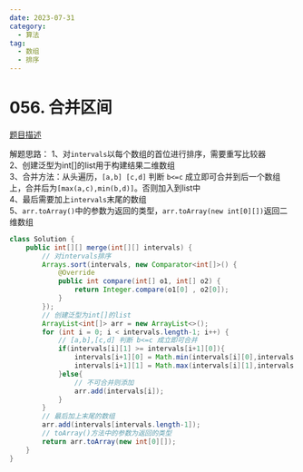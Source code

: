 ```yaml
---
date: 2023-07-31
category: 
  - 算法
tag: 
  - 数组
  - 排序
---
```


# 056. 合并区间

<!-- more -->

[题目描述](https://leetcode.cn/problems/merge-intervals/description/)

<Badge text="中等" type="warning" vertical="middle" />


解题思路：
1、对`intervals`以每个数组的首位进行排序，需要重写比较器  
2、创建泛型为int[]的list用于构建结果二维数组  
3、合并方法：从头遍历，`[a,b] [c,d]` 判断 `b<=c` 成立即可合并到后一个数组上，合并后为`[max(a,c),min(b,d)]`。否则加入到list中  
4、最后需要加上`intervals`末尾的数组  
5、`arr.toArray()`中的参数为返回的类型，`arr.toArray(new int[0][])`返回二维数组  

```java
class Solution {
    public int[][] merge(int[][] intervals) {
        // 对intervals排序
        Arrays.sort(intervals, new Comparator<int[]>() {
            @Override
            public int compare(int[] o1, int[] o2) {
                return Integer.compare(o1[0] , o2[0]);
            }
        });
        // 创建泛型为int[]的list
        ArrayList<int[]> arr = new ArrayList<>();
        for (int i = 0; i < intervals.length-1; i++) {
            // [a,b],[c,d] 判断 b<=c 成立即可合并
            if(intervals[i][1] >= intervals[i+1][0]){
                intervals[i+1][0] = Math.min(intervals[i][0],intervals[i+1][0]);
                intervals[i+1][1] = Math.max(intervals[i][1],intervals[i+1][1]);
            }else{
                // 不可合并则添加
                arr.add(intervals[i]);
            }
        }
        // 最后加上末尾的数组
        arr.add(intervals[intervals.length-1]);
        // toArray()方法中的参数为返回的类型
        return arr.toArray(new int[0][]);
    }
}
```